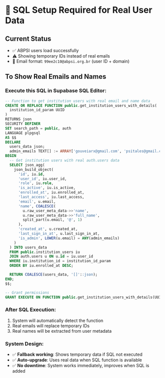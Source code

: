 # 🔧 SQL Setup Required for Real User Data

## Current Status
- ✅ ABPSI users load successfully
- ⚠️ Showing temporary IDs instead of real emails
- 📧 Email format: `99ee2c10@abpsi.org.br` (user ID + domain)

## To Show Real Emails and Names

### Execute this SQL in Supabase SQL Editor:

```sql
-- Function to get institution users with real email and name data
CREATE OR REPLACE FUNCTION public.get_institution_users_with_details(
  institution_id_param UUID
)
RETURNS json
SECURITY DEFINER
SET search_path = public, auth
LANGUAGE plpgsql
AS $$
DECLARE
  users_data json;
  admin_emails TEXT[] := ARRAY['gouveiarx@gmail.com', 'psitales@gmail.com', 'psitales.sales@gmail.com'];
BEGIN
  -- Get institution users with real auth.users data
  SELECT json_agg(
    json_build_object(
      'id', iu.id,
      'user_id', iu.user_id,
      'role', iu.role,
      'is_active', iu.is_active,
      'enrolled_at', iu.enrolled_at,
      'last_access', iu.last_access,
      'email', u.email,
      'name', COALESCE(
        u.raw_user_meta_data->>'name',
        u.raw_user_meta_data->>'full_name',
        split_part(u.email, '@', 1)
      ),
      'created_at', u.created_at,
      'last_sign_in_at', u.last_sign_in_at,
      'is_admin', LOWER(u.email) = ANY(admin_emails)
    )
  ) INTO users_data
  FROM public.institution_users iu
  JOIN auth.users u ON u.id = iu.user_id
  WHERE iu.institution_id = institution_id_param
  ORDER BY iu.enrolled_at DESC;

  RETURN COALESCE(users_data, '[]'::json);
END;
$$;

-- Grant permissions
GRANT EXECUTE ON FUNCTION public.get_institution_users_with_details(UUID) TO authenticated;
```

### After SQL Execution:
1. System will automatically detect the function
2. Real emails will replace temporary IDs
3. Real names will be extracted from user metadata

### System Design:
- ✅ **Fallback working**: Shows temporary data if SQL not executed
- ✅ **Auto-upgrade**: Uses real data when SQL function is available
- ✅ **No downtime**: System works immediately, improves when SQL is added